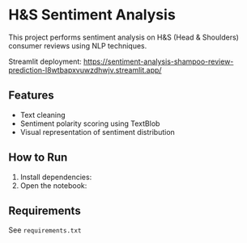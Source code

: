 # H&S Sentiment Analysis

This project performs sentiment analysis on H&S (Head & Shoulders) consumer reviews using NLP techniques.

Streamlit deployment: https://sentiment-analysis-shampoo-review-prediction-l8wtbapxvuwzdhwjv.streamlit.app/

## Features
- Text cleaning
- Sentiment polarity scoring using TextBlob
- Visual representation of sentiment distribution

## How to Run
1. Install dependencies:
2. Open the notebook:

## Requirements
See `requirements.txt`
